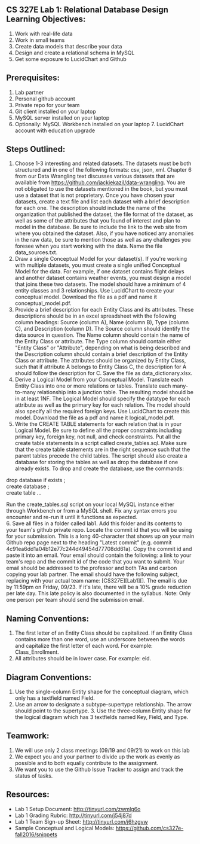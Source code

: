 ## CS 327E Lab 1: Relational Database Design Learning Objectives:
1. Work with real-life data
2. Work in small teams
3. Create data models that describe your data
4. Design and create a relational schema in MySQL 
5. Get some exposure to LucidChart and Github

## Prerequisites:
1. Lab partner
2. Personal github account
3. Private repo for your team
4. Git client installed on your laptop
5. MySQL server installed on your laptop
6. Optionally: MySQL Workbench installed on your laptop 7. LucidChart account with education upgrade

## Steps Outlined: 
1. Choose 1-3 interesting and related datasets. The datasets must be both structured and in one of the following formats: csv, json, xml. Chapter 6 from our Data Wrangling text discusses various datasets that are available from https://github.com/jackiekazil/data-wrangling. You are not obligated to use the datasets mentioned in the book, but you must use a dataset that is not proprietary. Once you have chosen your datasets, create a text file and list each dataset with a brief description for each one. The description should include the name of the organization that published the dataset, the file format of the dataset, as well as some of the attributes that you found of interest and plan to model in the database. Be sure to include the link to the web site from where you obtained the dataset. Also, if you have noticed any anomalies in the raw data, be sure to mention those as well as any challenges you foresee when you start working with the data. Name the file data_sources.txt.
2. Draw a single Conceptual Model for your dataset(s). If you're working with multiple datasets, you must create a single unified Conceptual Model for the data. For example, if one dataset contains flight delays and another dataset contains weather events, you must design a model that joins these two datasets. The model should have a minimum of 4 entity classes and 3 relationships. Use LucidChart to create your conceptual model. Download the file as a pdf and name it conceptual_model.pdf.
3. Provide a brief description for each Entity Class and its attributes. These descriptions should be in an excel spreadsheet with the following column headings: Source (column A), Name (column B), Type (column C), and Description (column D). The Source column should identify the data source in question. The Name column should contain the name of the Entity Class or attribute. The Type column should contain either "Entity Class" or "Attribute", depending on what is being described and the Description column should contain a brief description of the Entity Class or attribute. The attributes should be organized by Entity Class, such that if attribute A belongs to Entity Class C, the description for A should follow the description for C. Save the file as data_dictionary.xlsx.
4. Derive a Logical Model from your Conceptual Model. Translate each Entity Class into one or more relations or tables. Translate each many-to-many relationship into a junction table. The resulting model should be in at least 1NF. The Logical Model should specify the datatype for each attribute as well as the primary key for each relation. The model should also specify all the required foreign keys. Use LucidChart to create this model. Download the file as a pdf and name it logical_model.pdf.
5. Write the CREATE TABLE statements for each relation that is in your Logical Model. Be sure to define all the proper constraints including primary key, foreign key, not null, and check constraints. Put all the create table statements in a script called create_tables.sql. Make sure that the create table statements are in the right sequence such that the parent tables precede the child tables. The script should also create a database for storing the tables as well as drop the database if one already exists. To drop and create the database, use the commands:   

drop database if exists <database name>;      
create database <database name>;    
create table <table name> 
...   

Run the create_tables.sql script on your local MySQL instance either through Workbench or from a MySQL shell. Fix any syntax errors you encounter and re-run it until it functions as expected.  
6. Save all files in a folder called lab1. Add this folder and its contents to your team's github private repo. Locate the commit id that you will be using for your submission. This is a long 40-character that shows up on your main Github repo page next to the heading "Latest commit" (e.g. commit 4c91ea6dd1a04b12e77c244d49454d77708dd61a). Copy the commit id and paste it into an email. Your email should contain the following: a link to your team's repo and the commit id of the code that you want to submit. Your email should be addressed to the professor and both TAs and carbon copying your lab partner. The email should have the following subject, replacing <TeamName> with your actual team name: [CS327E][Lab1][<TeamName>]. The email is due by 11:59pm on Friday, 09/23. If it's late, there will be a 10% grade reduction per late day. This late policy is also documented in the syllabus. Note: Only one person per team should send the submission email.

## Naming Conventions:
1. The first letter of an Entity Class should be capitalized. If an Entity Class contains more than one word, use an underscore between the words and capitalize the first letter of each word. For example: Class_Enrollment.
2. All attributes should be in lower case. For example: eid.

## Diagram Conventions:
1. Use the single-column Entity shape for the conceptual diagram, which only has a textfield named Field.
2. Use an arrow to designate a subtype-supertype relationship. The arrow should point to the supertype. 3. Use the three-column Entity shape for the logical diagram which has 3 textfields named Key, Field, and Type.

## Teamwork:
1. We will use only 2 class meetings (09/19 and 09/21) to work on this lab
2. We expect you and your partner to divide up the work as evenly as possible and to both equally contribute to the assignment.
3. We want you to use the Github Issue Tracker to assign and track the status of tasks.

## Resources:
* Lab 1 Setup Document: http://tinyurl.com/zwmlg6o
* Lab 1 Grading Rubric: http://tinyurl.com/j54j87d
* Lab 1 Team Sign-up Sheet: http://tinyurl.com/j6hzgvw
* Sample Conceptual and Logical Models: https://github.com/cs327e-fall2016/snippets
